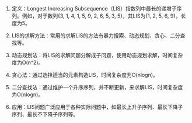 

1. 定义：Longest Increasing Subsequence（LIS）指数列中最长的递增子序列。例如，对于数列{3, 1, 4, 1, 5, 9, 2, 6, 5, 3, 5}，其LIS为{1, 2, 5, 6, 9}，长度为5。

2. LIS的求解方法：常用的求解LIS的方法有暴力搜索、动态规划、贪心、二分查找等。

3. 动态规划法：将LIS的求解问题分解成子问题，使用动态规划求解，时间复杂度为O(n^2)。

4. 贪心法：通过选择适当的元素构造LIS，时间复杂度为O(nlogn)。

5. 二分查找法：通过维护一个升序序列，并不断更新，来求解LIS，时间复杂度为O(nlogn)。

6. 应用：LIS问题广泛应用于各种实际问题中，如最长上升子序列、最长下降子序列、最长不下降子序列等。